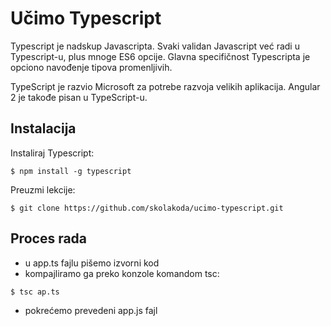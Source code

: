 # Učimo Typescript

Typescript je nadskup Javascripta. Svaki validan Javascript već radi u Typescript-u, plus mnoge ES6 opcije. Glavna specifičnost Typescripta je opciono navođenje tipova promenljivih.

TypeScript je razvio Microsoft za potrebe razvoja velikih aplikacija. Angular 2 je takođe pisan u TypeScript-u.


## Instalacija

Instaliraj Typescript:
```
$ npm install -g typescript
```

Preuzmi lekcije:
```
$ git clone https://github.com/skolakoda/ucimo-typescript.git
```

## Proces rada

- u app.ts fajlu pišemo izvorni kod
- kompajliramo ga preko konzole komandom tsc:
```
$ tsc ap.ts
```
- pokrećemo prevedeni app.js fajl
